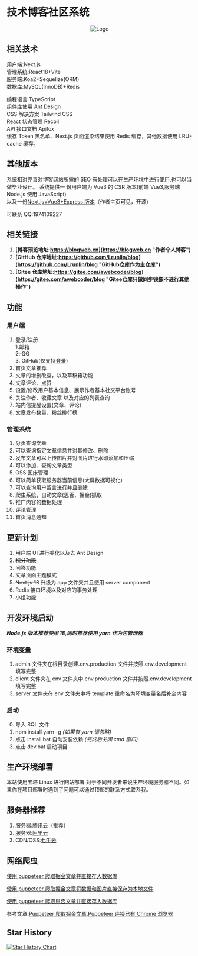 # 技术博客社区系统

<div align=center>
 <img src="https://blogweb.cn/favicon.svg" alt="Logo" title="Logo" />
</div>

## 相关技术

用户端:Next.js  
管理系统:React18+Vite  
服务端:Koa2+Sequelize(ORM)  
数据库:MySQL(InnoDB)+Redis

编程语言 TypeScript  
组件库使用 Ant Design  
CSS 解决方案 Tailwind CSS  
React 状态管理 Recoil  
API 接口文档 Apifox  
缓存 Token 黑名单、Next.js 页面渲染结果使用 Redis 缓存，其他数据使用 LRU-cache 缓存。

## 其他版本

系统相对完善对博客网站所需的 SEO 有处理可以在生产环境中进行使用,也可以当做毕业设计。
系统提供一 份用户端为 Vue3 的 CSR 版本(前端 Vue3,服务端 Node.js 使用 JavaScript)  
以及一份[Next.js+Vue3+Express 版本](https://github.com/Lrunlin/web_blog "个人博客")（作者主页可见，开源）

可联系 QQ:1974109227

## 相关链接

1. **[博客预览地址:https://blogweb.cn](https://blogweb.cn "作者个人博客")**
2. **[GitHub 仓库地址:https://github.com/Lrunlin/blog](https://github.com/Lrunlin/blog "GitHub仓库作为主仓库")**
3. **[Gitee 仓库地址:https://gitee.com/awebcoder/blog](https://gitee.com/awebcoder/blog "Gitee仓库只做同步镜像不进行其他操作")**

## 功能

### 用户端

1. 登录/注册  
   1.邮箱  
   ~~2. QQ~~  
    3. GitHub(仅支持登录)
2. 首页文章推荐
3. 文章的增删改查，以及草稿箱功能
4. 文章评论、点赞
5. 设置/修改用户基本信息、展示作者基本社交平台账号
6. 关注作者、收藏文章 以及对应的列表查询
7. 站内信提醒设置(文章、评论)
8. 文章发布数量、粉丝排行榜


### 管理系统

1. 分页查询文章
2. 可以查询指定文章信息并对其修改、删除
3. 发布文章可以上传图片并对图片进行水印添加和压缩
4. 可以添加、查询文章类型
5. ~~OSS 图床管理~~
6. 可以简单获取服务器当前信息(大屏数据可视化)
7. 可以查询用户留言进行并且删除
8. 爬虫系统，自动文章(思否、掘金)抓取
9. 推广内容的数据处理
10. 评论管理
11. 首页消息通知

## 更新计划

1. 用户端 UI 进行美化以及去 Ant Design
2. ~~积分功能~~
3. 问答功能
4. 文章页面主题模式
5. ~~Next.js 13~~ 升级为 app 文件夹并且使用 server component
6. Redis 接口环境以及对应的事务处理
7. 小组功能

## 开发环境启动

**_Node.js 版本推荐使用 18,同时推荐使用 yarn 作为包管理器_**

### 环境变量

1. admin 文件夹在根目录创建.env.production 文件并按照.env.development 填写完整
2. client 文件夹在 env 文件夹中.env.production 文件并按照.env.development 填写完整
3. server 文件夹在 env 文件夹中将 template 重命名为环境变量名后补全内容

### 启动

0. 导入 SQL 文件
1. npm install yarn -g _(如果有 yarn 请忽略)_
2. 点击 install.bat 自动安装依赖 _(完成后关闭 cmd 窗口)_
3. 点击 dev.bat 启动项目

## 生产环境部署

本站使用宝塔 Linux 进行网站部署,对于不同开发者来说生产环境服务器不同。如果你在项目部署时遇到了问题可以通过顶部的联系方式联系我。

## 服务器推荐

1. 服务器:[腾讯云](https://curl.qcloud.com/VEizLhRn "腾讯云,轻量应用服务器")（推荐）
2. 服务器:[阿里云](https://www.aliyun.com/daily-act/ecs/activity_selection?userCode=46qdmkc0 "阿里云,轻量应用服务器")
3. CDN/OSS:[七牛云](https://s.qiniu.com/NZ3Iz2 "七牛云,CDN,OSS")

## 网络爬虫

[使用 puppeteer 爬取掘金文章并直接存入数据库](https://github.com/Lrunlin/puppeteer-juejin-blog)

[使用 puppeteer 爬取掘金文章将数据和图片直接保存为本地文件](https://github.com/Lrunlin/puppeteer-juejin)

[使用 puppeteer 爬取思否文章并直接存入数据库](https://github.com/Lrunlin/puppeteer-sf-blog)

参考文章:[Puppeteer 爬取掘金文章](https://blogweb.cn/article/1197996635410),[Puppeteer 连接已有 Chrome 浏览器](https://blogweb.cn/article/6064301311)

## Star History

[![Star History Chart](https://api.star-history.com/svg?repos=Lrunlin/blog&type=Date)](https://star-history.com/#Lrunlin/blog&Date)
